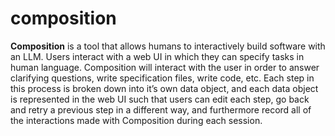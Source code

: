 # composition

**Composition** is a tool that allows humans to interactively build software with an LLM. Users interact with a web UI in which they can specify tasks in human language. Composition will interact with the user in order to answer clarifying questions, write specification files, write code, etc. Each step in this process is broken down into it’s own data object, and each data object is represented in the web UI such that users can edit each step, go back and retry a previous step in a different way, and furthermore record all of the interactions made with Composition during each session. 
